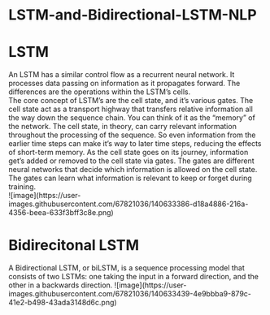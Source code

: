 # LSTM-and-Bidirectional-LSTM-NLP
<h1> LSTM </h1>
An LSTM has a similar control flow as a recurrent neural network. It processes data passing on information as it propagates forward. The differences are the operations within the LSTM’s cells.</br>
The core concept of LSTM’s are the cell state, and it’s various gates. The cell state act as a transport highway that transfers relative information all the way down the sequence chain. You can think of it as the “memory” of the network. The cell state, in theory, can carry relevant information throughout the processing of the sequence. So even information from the earlier time steps can make it’s way to later time steps, reducing the effects of short-term memory. As the cell state goes on its journey, information get’s added or removed to the cell state via gates. The gates are different neural networks that decide which information is allowed on the cell state. The gates can learn what information is relevant to keep or forget during training.</br>
![image](https://user-images.githubusercontent.com/67821036/140633386-d18a4886-216a-4356-beea-633f3bff3c8e.png)
<h1>Bidirecitonal LSTM </h1>
A Bidirectional LSTM, or biLSTM, is a sequence processing model that consists of two LSTMs: one taking the input in a forward direction, and the other in a backwards direction.
![image](https://user-images.githubusercontent.com/67821036/140633439-4e9bbba9-879c-41e2-b498-43ada3148d6c.png)
